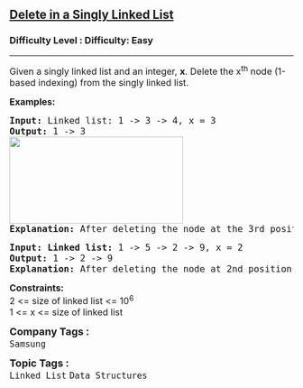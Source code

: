 <h2><a href="https://www.geeksforgeeks.org/problems/delete-a-node-in-single-linked-list/1?page=1&category=Linked%20List&sortBy=submissions">Delete in a Singly Linked List</a></h2><h3>Difficulty Level : Difficulty: Easy</h3><hr><div class="problems_problem_content__Xm_eO"><p><span style="font-size: 12pt;">Given a singly linked list and an integer, <strong>x</strong>. Delete the x<sup>th</sup> node (1-based indexing) from the singly linked list. </span></p>
<p><span style="font-size: 12pt;"><strong>Examples:</strong><strong> </strong></span></p>
<pre><span style="font-size: 12pt;"><strong>Input: </strong>Linked list:<strong> </strong>1 -&gt; 3 -&gt; 4, x = 3
<strong>Output: </strong>1 -&gt; 3<br><img src="https://media.geeksforgeeks.org/img-practice/prod/addEditProblem/700426/Web/Other/blobid0_1723793611.png" width="308" height="154"><br><strong>Explanation: </strong>After deleting the node at the 3rd position (1-base indexing), the linked list is as 1 -&gt; 3. 
</span></pre>
<pre><span style="font-size: 12pt;"><strong>Input: Linked list: </strong>1 -&gt; 5 -&gt; 2 -&gt; 9, x = 2<strong> <br>Output: </strong>1 -&gt; 2 -&gt; 9<br><strong>Explanation: </strong>After deleting the node at 2nd position (1-based indexing), the linked list is as 1 -&gt; 2 -&gt; 9.<br></span></pre>
<p><span style="font-size: 12pt;"><strong>Constraints:</strong><br>2 &lt;= size of linked list &lt;= 10<sup>6</sup><br>1 &lt;= x &lt;= <span style="font-family: -apple-system, BlinkMacSystemFont, 'Segoe UI', Roboto, Oxygen, Ubuntu, Cantarell, 'Open Sans', 'Helvetica Neue', sans-serif;">size of linked list</span></span></p></div><p><span style=font-size:18px><strong>Company Tags : </strong><br><code>Samsung</code>&nbsp;<br><p><span style=font-size:18px><strong>Topic Tags : </strong><br><code>Linked List</code>&nbsp;<code>Data Structures</code>&nbsp;